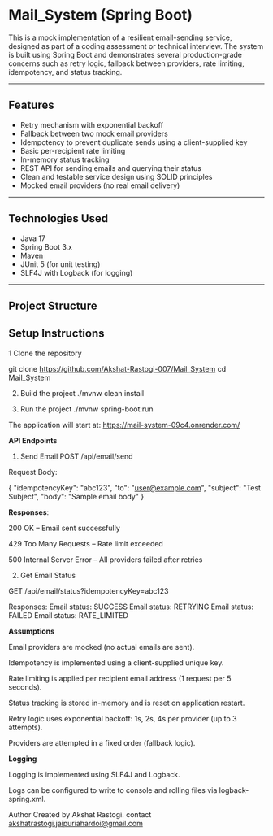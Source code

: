 # Mail_System (Spring Boot)

This is a mock implementation of a resilient email-sending service, designed as part of a coding assessment or technical interview. The system is built using Spring Boot and demonstrates several production-grade concerns such as retry logic, fallback between providers, rate limiting, idempotency, and status tracking.

---

## Features

- Retry mechanism with exponential backoff
- Fallback between two mock email providers
- Idempotency to prevent duplicate sends using a client-supplied key
- Basic per-recipient rate limiting
- In-memory status tracking
- REST API for sending emails and querying their status
- Clean and testable service design using SOLID principles
- Mocked email providers (no real email delivery)

---

## Technologies Used

- Java 17
- Spring Boot 3.x
- Maven
- JUnit 5 (for unit testing)
- SLF4J with Logback (for logging)

---

## Project Structure


## Setup Instructions

1 Clone the repository
 
git clone https://github.com/Akshat-Rastogi-007/Mail_System
cd Mail_System

2. Build the project
   ./mvnw clean install
   
4. Run the project
   ./mvnw spring-boot:run
   
The application will start at: https://mail-system-09c4.onrender.com/

**API Endpoints**

1. Send Email
POST /api/email/send

Request Body:

{
  "idempotencyKey": "abc123",
  "to": "user@example.com",
  "subject": "Test Subject",
  "body": "Sample email body"
}

**Responses**:

200 OK – Email sent successfully

429 Too Many Requests – Rate limit exceeded

500 Internal Server Error – All providers failed after retries

2. Get Email Status

GET /api/email/status?idempotencyKey=abc123

Responses:
Email status: SUCCESS
Email status: RETRYING
Email status: FAILED
Email status: RATE_LIMITED

**Assumptions**

Email providers are mocked (no actual emails are sent).

Idempotency is implemented using a client-supplied unique key.

Rate limiting is applied per recipient email address (1 request per 5 seconds).

Status tracking is stored in-memory and is reset on application restart.

Retry logic uses exponential backoff: 1s, 2s, 4s per provider (up to 3 attempts).

Providers are attempted in a fixed order (fallback logic).

**Logging**

Logging is implemented using SLF4J and Logback.

Logs can be configured to write to console and rolling files via logback-spring.xml.

Author
Created by Akshat Rastogi.
contact akshatrastogi.jaipuriahardoi@gmail.com

   





